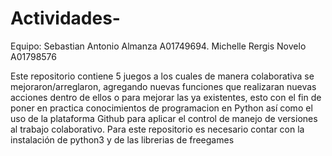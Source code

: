 # Actividades-
Equipo: 
Sebastian Antonio Almanza A01749694.  Michelle Rergis Novelo A01798576  

Este repositorio contiene 5 juegos a los cuales de manera colaborativa se mejoraron/arreglaron, agregando nuevas funciones que realizaran nuevas acciones dentro de ellos o para mejorar las ya existentes, esto con el fin de poner en practica conocimientos de programacion en Python así como el uso de la plataforma Github para aplicar el control de manejo de versiones al trabajo colaborativo. 
Para este repositorio es necesario contar con la instalación de python3 y de las librerias de freegames 
